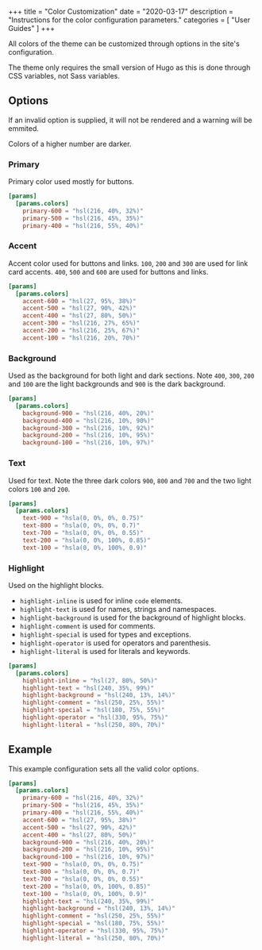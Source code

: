 +++
title = "Color Customization"
date = "2020-03-17"
description = "Instructions for the color configuration parameters."
categories = [
    "User Guides"
]
+++

All colors of the theme can be customized through options in the site's
configuration.

The theme only requires the small version of Hugo as this is done through CSS
variables, not Sass variables.

## Options

If an invalid option is supplied, it will not be rendered and a warning will be
emmited.

Colors of a higher number are darker.

### Primary

Primary color used mostly for buttons.

``` toml
[params]
  [params.colors]
    primary-600 = "hsl(216, 40%, 32%)"
    primary-500 = "hsl(216, 45%, 35%)"
    primary-400 = "hsl(216, 55%, 40%)"
```

### Accent

Accent color used for buttons and links.
`100`, `200` and `300` are used for link card accents.
`400`, `500` and `600` are used for buttons and links.

``` toml
[params]
  [params.colors]
    accent-600 = "hsl(27, 95%, 38%)"
    accent-500 = "hsl(27, 90%, 42%)"
    accent-400 = "hsl(27, 80%, 50%)"
    accent-300 = "hsl(216, 27%, 65%)"
    accent-200 = "hsl(216, 25%, 67%)"
    accent-100 = "hsl(216, 20%, 70%)"
```

### Background

Used as the background for both light and dark sections. Note `400`, `300`, `200`
and `100` are the light backgrounds and `900` is the dark background.

``` toml
[params]
  [params.colors]
    background-900 = "hsl(216, 40%, 20%)"
    background-400 = "hsl(216, 10%, 90%)"
    background-300 = "hsl(216, 10%, 92%)"
    background-200 = "hsl(216, 10%, 95%)"
    background-100 = "hsl(216, 10%, 97%)"
```

### Text

Used for text. Note the three dark colors `900`, `800` and `700` and the two
light colors `100` and `200`.

``` toml
[params]
  [params.colors]
    text-900 = "hsla(0, 0%, 0%, 0.75)"
    text-800 = "hsla(0, 0%, 0%, 0.7)"
    text-700 = "hsla(0, 0%, 0%, 0.55)"
    text-200 = "hsla(0, 0%, 100%, 0.85)"
    text-100 = "hsla(0, 0%, 100%, 0.9)"
```

### Highlight

Used on the highlight blocks.

* `highlight-inline` is used for inline `code` elements.
* `highlight-text` is used for names, strings and namespaces.
* `highlight-background` is used for the background of highlight blocks.
* `highlight-comment` is used for comments.
* `highlight-special` is used for types and exceptions.
* `highlight-operator` is used for operators and parenthesis.
* `highlight-literal` is used for literals and keywords.

``` toml
[params]
  [params.colors]
    highlight-inline = "hsl(27, 80%, 50%)"
    highlight-text = "hsl(240, 35%, 99%)"
    highlight-background = "hsl(240, 13%, 14%)"
    highlight-comment = "hsl(250, 25%, 55%)"
    highlight-special = "hsl(180, 75%, 55%)"
    highlight-operator = "hsl(330, 95%, 75%)"
    highlight-literal = "hsl(250, 80%, 70%)"
```

## Example

This example configuration sets all the valid color options.

``` toml
[params]
  [params.colors]
    primary-600 = "hsl(216, 40%, 32%)"
    primary-500 = "hsl(216, 45%, 35%)"
    primary-400 = "hsl(216, 55%, 40%)"
    accent-600 = "hsl(27, 95%, 38%)"
    accent-500 = "hsl(27, 90%, 42%)"
    accent-400 = "hsl(27, 80%, 50%)"
    background-900 = "hsl(216, 40%, 20%)"
    background-200 = "hsl(216, 10%, 95%)"
    background-100 = "hsl(216, 10%, 97%)"
    text-900 = "hsla(0, 0%, 0%, 0.75)"
    text-800 = "hsla(0, 0%, 0%, 0.7)"
    text-700 = "hsla(0, 0%, 0%, 0.55)"
    text-200 = "hsla(0, 0%, 100%, 0.85)"
    text-100 = "hsla(0, 0%, 100%, 0.9)"
    highlight-text = "hsl(240, 35%, 99%)"
    highlight-background = "hsl(240, 13%, 14%)"
    highlight-comment = "hsl(250, 25%, 55%)"
    highlight-special = "hsl(180, 75%, 55%)"
    highlight-operator = "hsl(330, 95%, 75%)"
    highlight-literal = "hsl(250, 80%, 70%)"
```